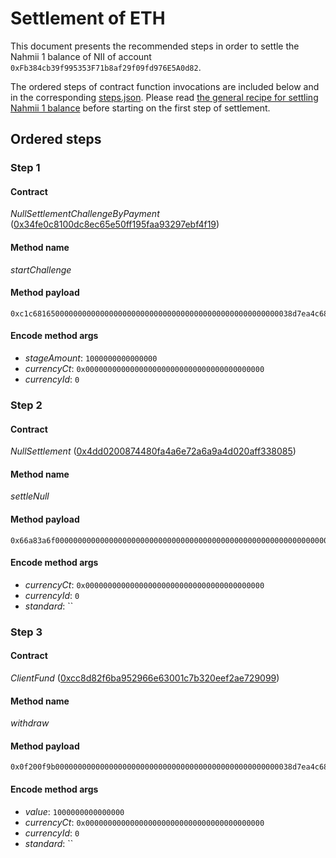 # Settlement of ETH
This document presents the recommended steps in order to settle the Nahmii 1
balance of NII of account `0xFb384cb39f995353F71b8af29f09fd976E5A0d82`.

The ordered steps of contract function invocations are included below and in
the corresponding [steps.json](./steps.json). Please read [the general recipe
for settling Nahmii 1 balance](../../README.md) before starting on the first
step of settlement.

## Ordered steps
### Step 1
#### Contract
*NullSettlementChallengeByPayment* ([0x34fe0c8100dc8ec65e50ff195faa93297ebf4f19](https://etherscan.io/address/0x34fe0c8100dc8ec65e50ff195faa93297ebf4f19))
#### Method name
*startChallenge*
#### Method payload
```
0xc1c6816500000000000000000000000000000000000000000000000000038d7ea4c6800000000000000000000000000000000000000000000000000000000000000000000000000000000000000000000000000000000000000000000000000000000000
```
#### Encode method args
* *stageAmount*: `1000000000000000`
* *currencyCt*: `0x0000000000000000000000000000000000000000`
* *currencyId*: `0`
### Step 2
#### Contract
*NullSettlement* ([0x4dd0200874480fa4a6e72a6a9a4d020aff338085](https://etherscan.io/address/0x4dd0200874480fa4a6e72a6a9a4d020aff338085))
#### Method name
*settleNull*
#### Method payload
```
0x66a83a6f0000000000000000000000000000000000000000000000000000000000000000000000000000000000000000000000000000000000000000000000000000000000000000000000000000000000000000000000000000000000000000000000600000000000000000000000000000000000000000000000000000000000000000
```
#### Encode method args
* *currencyCt*: `0x0000000000000000000000000000000000000000`
* *currencyId*: `0`
* *standard*: ``
### Step 3
#### Contract
*ClientFund* ([0xcc8d82f6ba952966e63001c7b320eef2ae729099](https://etherscan.io/address/0xcc8d82f6ba952966e63001c7b320eef2ae729099))
#### Method name
*withdraw*
#### Method payload
```
0x0f200f9b00000000000000000000000000000000000000000000000000038d7ea4c680000000000000000000000000000000000000000000000000000000000000000000000000000000000000000000000000000000000000000000000000000000000000000000000000000000000000000000000000000000000000000000000000800000000000000000000000000000000000000000000000000000000000000000
```
#### Encode method args
* *value*: `1000000000000000`
* *currencyCt*: `0x0000000000000000000000000000000000000000`
* *currencyId*: `0`
* *standard*: ``
